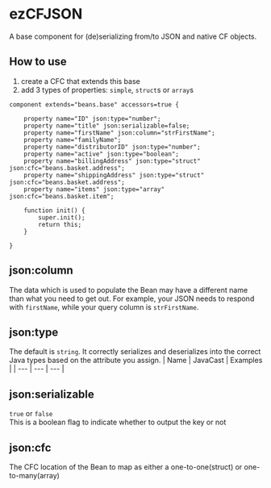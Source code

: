 # ezCFJSON
A base component for (de)serializing from/to JSON and native CF objects.

## How to use
1. create a CFC that extends this base
1. add 3 types of properties: `simple`, `struct`s or `array`s
```
component extends="beans.base" accessors=true {

	property name="ID" json:type="number";
	property name="title" json:serializable=false;
	property name="firstName" json:column="strFirstName";
	property name="familyName";
	property name="distributorID" json:type="number";
	property name="active" json:type="boolean";
	property name="billingAddress" json:type="struct" json:cfc="beans.basket.address";
	property name="shippingAddress" json:type="struct" json:cfc="beans.basket.address";
	property name="items" json:type="array" json:cfc="beans.basket.item";

	function init() {
		super.init();
		return this;
	}

}
```

## json:column
The data which is used to populate the Bean may have a different name than what you need to get out. For example, your JSON needs to respond with `firstName`, while your query column is `strFirstName`.

## json:type
The default is `string`. It correctly serializes and deserializes into the correct Java types based on the attribute you assign.
| Name | JavaCast | Examples |
| --- | --- | --- |



## json:serializable
`true` or `false`<br>
This is a boolean flag to indicate whether to output the key or not

## json:cfc
The CFC location of the Bean to map as either a one-to-one(struct) or one-to-many(array)
